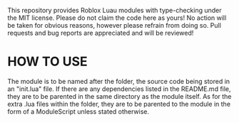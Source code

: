 This repository provides Roblox Luau modules with type-checking under the MIT license.
Please do not claim the code here as yours! No action will be taken for obvious reasons, however please refrain from doing so.
Pull requests and bug reports are appreciated and will be reviewed!
# HOW TO USE
The module is to be named after the folder, the source code being stored in an "init.lua" file.
If there are any dependencies listed in the README.md file, they are to be parented in the same directory as the module itself.
As for the extra .lua files within the folder, they are to be parented to the module in the form of a ModuleScript unless stated otherwise.